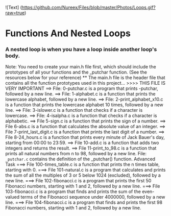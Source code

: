 ![Text] (https://github.com/Nureex/Files/blob/master/Photos/Loops.gif?raw=true)

# Functions And Nested Loops
### A nested loop is when you have a loop inside another loop's body.

Note: You need to create your main.h file first, which should include the prototypes of all your functions and the _putchar function. (See the resources below for your reference)
** The main.h file is the header file that contains all the function prototypes used in this project... >>>> THIS FILE IS VERY IMPORTANT
==> File: 0-putchar.c is a program that prints -putchar, followed by a new line.
==> File: 1-alphabet.c is a function that prints the lowercase alphabet, followed by a new line.
==> File: 2-print_alphabet_x10.c is a function that prints the lowercase alphabet 10 times, followed by a new line.
==> File: 3-islower.c is a function that checks if a character is lowercase.
==> File: 4-isalpha.c is a function that checks if a character is alphabetic.
==> File 5-sign.c is a function that prints the sign of a number.
==> File 6-abs.c is a function that calculates the absolute value of an integer.
==> File 7-print_last_digit.c is a function that prints the last digit of a number.
==> File 8-24_hours.c is a function that prints every minute of Jack Bauer's day, starting from 00:00 to 23:59.
==> File 10-add.c is a function that adds two integers and returns the result.
==> File 11-print_to_98.c is a function that prints all natural numbers from n to 98, followed by a new line.
File: `_putchar.c` contains the definition of the _putchar() function.
Advanced Task
===> File 100-times_table.c is a function that prints the n times table, starting with 0.
===> File 101-natural.c is a program that calculates and prints the sum of all the multiples of 3 or 5 below 1024 (excluded), followed by a new line.
===> File 102-fibonacci.c is a program that prints the first 50 Fibonacci numbers, starting with 1 and 2, followed by a new line.
===> File 103-fibonacci.c is a program that finds and prints the sum of the even-valued terms of the Fibonacci sequence under 4000000, followed by a new line.
===> File 104-fibonacci.c is a program that finds and prints the first 98 Fibonacci numbers, starting with 1 and 2, followed by a new line.
